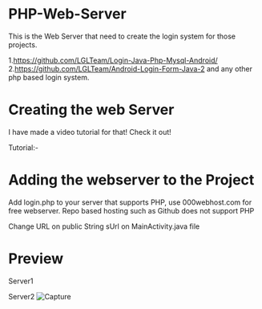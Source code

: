 # PHP-Web-Server

This is the Web Server that need to create the login system for those projects.

1.https://github.com/LGLTeam/Login-Java-Php-Mysql-Android/
2.https://github.com/LGLTeam/Android-Login-Form-Java-2
and any other php based login system.

# Creating the web Server
I have made a video tutorial for that! Check it out!

Tutorial:-

# Adding the webserver to the Project

Add login.php to your server that supports PHP, use 000webhost.com for free webserver. Repo based hosting such as Github does not support PHP

Change URL on public String sUrl on MainActivity.java file

# Preview

Server1


Server2
![Capture](https://user-images.githubusercontent.com/75931958/120961873-41dff300-c77c-11eb-96fa-4e4a29ffc772.PNG)
